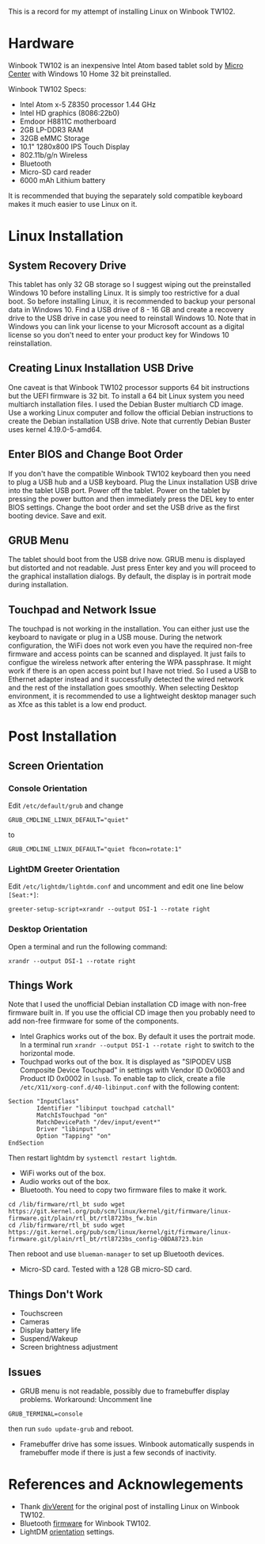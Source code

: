 This is a record for my attempt of installing Linux on Winbook TW102.
# Hardware

Winbook TW102 is an inexpensive Intel Atom based tablet sold by
[Micro Center](https://www.microcenter.com/product/496688/winbook-tw102-101-quot) with Windows 10 Home 32 bit preinstalled.

Winbook TW102 Specs:
* Intel Atom x-5 Z8350 processor 1.44 GHz
* Intel HD graphics (8086:22b0)
* Emdoor H8811C motherboard
* 2GB LP-DDR3 RAM
* 32GB eMMC Storage
* 10.1" 1280x800 IPS Touch Display
* 802.11b/g/n Wireless
* Bluetooth
* Micro-SD card reader
* 6000 mAh Lithium battery

It is recommended that buying the separately sold compatible keyboard makes it much easier to use Linux on it.

# Linux Installation

## System Recovery Drive
This tablet has only 32 GB storage so I suggest wiping out the preinstalled Windows 10 before installing Linux. It is simply
too restrictive for a dual boot. So before installing Linux, it is recommended to backup your personal data in
Windows 10. Find a USB drive of 8 - 16 GB and create a recovery drive to the USB drive in case you need to reinstall
Windows 10. Note that in Windows you can link your license to your Microsoft account as a digital license so you don't need
to enter your product key for Windows 10 reinstallation.

## Creating Linux Installation USB Drive
One caveat is that Winbook TW102 processor supports 64 bit instructions but the UEFI firmware is 32 bit. To install a 64 bit
Linux system you need multiarch installation files. I used the Debian Buster multiarch CD image. Use a working Linux
computer and follow the official Debian instructions to create the Debian installation USB drive. Note that currently Debian
Buster uses kernel 4.19.0-5-amd64.

## Enter BIOS and Change Boot Order
If you don't have the compatible Winbook TW102 keyboard then you need to plug a USB hub and a USB keyboard. Plug the Linux
installation USB drive into the tablet USB port. Power off the tablet. Power on the tablet by pressing the
power button and then immediately press the DEL key to enter BIOS settings. Change the boot order and set the USB drive as
the first booting device. Save and exit.

## GRUB Menu
The tablet should boot from the USB drive now. GRUB menu is displayed but distorted and not readable. Just press Enter key
and you will proceed to the graphical installation dialogs. By default, the display is in portrait mode during installation.

## Touchpad and Network Issue
The touchpad is not working in the installation. You can either just use the keyboard to navigate or plug in a USB mouse.
During the network configuration, the WiFi does not work even you have the required non-free firmware and access points
can be
scanned and displayed. It just fails to configue the wireless network after entering the WPA passphrase. It might work
if there is an open access point but I have not tried. So I used a USB to Ethernet adapter instead and it successfully
detected the wired network and the rest of the installation goes smoothly. When selecting Desktop environment, it is
recommended to use a lightweight desktop manager such as Xfce as this tablet is a low end product.

# Post Installation
## Screen Orientation
### Console Orientation
Edit `/etc/default/grub` and change

`
GRUB_CMDLINE_LINUX_DEFAULT="quiet"
`

to

`
GRUB_CMDLINE_LINUX_DEFAULT="quiet fbcon=rotate:1"
`
### LightDM Greeter Orientation
Edit `/etc/lightdm/lightdm.conf` and uncomment and edit one line below `[Seat:*]`:

`
greeter-setup-script=xrandr --output DSI-1 --rotate right
`
### Desktop Orientation
Open a terminal and run the following command:

`
xrandr --output DSI-1 --rotate right
`

## Things Work
Note that I used the unofficial Debian installation CD image with non-free firmware built in. If you use the official CD
image then you probably need to add non-free firmware for some of the components.
* Intel Graphics works out of the box. By default it uses the portrait mode. In a terminal run
`xrandr --output DSI-1 --rotate right` to switch to the horizontal mode.
* Touchpad works out of the box. It is displayed as "SIPODEV
USB Composite Device Touchpad" in settings with Vendor ID 0x0603 and Product ID 0x0002 in `lsusb`. To enable tap to click,
create a file `/etc/X11/xorg-conf.d/40-libinput.conf` with the following content:
```
Section "InputClass"
        Identifier "libinput touchpad catchall"
        MatchIsTouchpad "on"
        MatchDevicePath "/dev/input/event*"
        Driver "libinput"
        Option "Tapping" "on"
EndSection
```
Then restart lightdm by `systemctl restart lightdm`.
* WiFi works out of the box.
* Audio works out of the box.
* Bluetooth. You need to copy two firmware files to make it work.

```
cd /lib/firmware/rtl_bt sudo wget https://git.kernel.org/pub/scm/linux/kernel/git/firmware/linux-firmware.git/plain/rtl_bt/rtl8723bs_fw.bin
cd /lib/firmware/rtl_bt sudo wget https://git.kernel.org/pub/scm/linux/kernel/git/firmware/linux-firmware.git/plain/rtl_bt/rtl8723bs_config-OBDA8723.bin
```

Then reboot and use `blueman-manager` to set up Bluetooth devices.
* Micro-SD card. Tested with a 128 GB micro-SD card.
## Things Don't Work
* Touchscreen
* Cameras
* Display battery life
* Suspend/Wakeup
* Screen brightness adjustment
## Issues
* GRUB menu is not readable, possibly due to framebuffer display problems. Workaround: Uncomment line

`GRUB_TERMINAL=console`

then run `sudo update-grub` and reboot.
* Framebuffer drive has some issues. Winbook automatically suspends in framebuffer mode if there is just a few seconds of inactivity.
# References and Acknowlegements
* Thank [divVerent](https://github.com/divVerent/linux-on-winbook-tw102) for the original post of installing Linux on Winbook TW102.
* Bluetooth [firmware](https://www.reddit.com/r/linuxmint/comments/aothqi/bluetooth_not_working/) for Winbook TW102.
* LightDM [orientation](https://askubuntu.com/questions/408302/rotated-monitor-login-screen-needs-rotation) settings.
